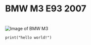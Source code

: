 # <h1>BMW M3 E93 2007<h1>
![Image of BMW M3](https://www.gtspiritmedia.com/gtspirit/uploads/2013/03/Image000064.jpg)
```
print("hello world!")
```
